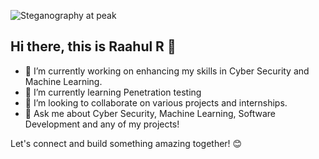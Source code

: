 ![Steganography at peak](https://github.com/user-attachments/assets/b352b422-f3af-4184-b1fc-42f0ac417997)

## Hi there, this is Raahul R 👋

- 🔭 I’m currently working on enhancing my skills in Cyber Security and Machine Learning.
- 🌱 I’m currently learning Penetration testing
- 👯 I’m looking to collaborate on various projects and internships.
- 💬 Ask me about Cyber Security, Machine Learning, Software Development and any of my projects!

Let's connect and build something amazing together! 😊
